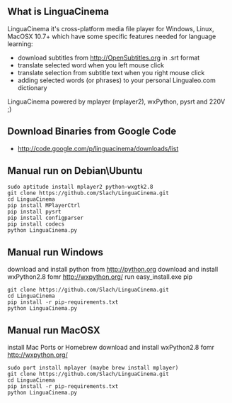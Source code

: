 ## What is LinguaCinema

LinguaCinema it's cross-platform media file player for Windows, Linux,
MacOSX 10.7+ which have some specific features needed for language learning:

- download subtitles from http://OpenSubtitles.org in .srt format
- translate selected word when you left mouse click
- translate selection from subtitle text  when you right mouse click
- adding selected words (or phrases) to your personal Lingualeo.com dictionary

LinguaCinema powered by mplayer (mplayer2), wxPython, pysrt and 220V ;)

## Download Binaries from Google Code
- http://code.google.com/p/linguacinema/downloads/list

## Manual run on Debian\Ubuntu

    sudo aptitude install mplayer2 python-wxgtk2.8
    git clone https://github.com/Slach/LinguaCinema.git
    cd LinguaCinema
    pip install MPlayerCtrl
    pip install pysrt
    pip install configparser
    pip install codecs
    python LinguaCinema.py

## Manual run Windows

download and install python from http://python.org
download and install wxPython2.8 fomr http://wxpython.org/
run easy_install.exe pip

    git clone https://github.com/Slach/LinguaCinema.git
    cd LinguaCinema
    pip install -r pip-requirements.txt
    python LinguaCinema.py


## Manual run MacOSX

install Mac Ports or Homebrew
download and install wxPython2.8 fomr http://wxpython.org/

    sudo port install mplayer (maybe brew install mplayer)
    git clone https://github.com/Slach/LinguaCinema.git
    cd LinguaCinema
    pip install -r pip-requirements.txt
    python LinguaCinema.py
